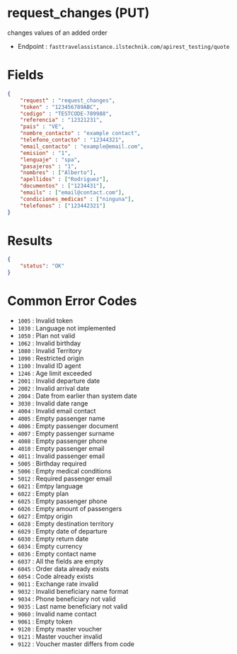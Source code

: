 # request_changes (PUT)

changes values of an added order

* Endpoint : ```fasttravelassistance.ilstechnik.com/apirest_testing/quote```

# Fields

```JSON
{
    "request" : "request_changes",
    "token" : "123456789ABC",
    "codigo" : "TESTCODE-789988",
    "referencia" : "12321231",
    "pais" : "VE",
    "nombre_contacto" : "example contact",
    "telefono_contacto" : "12344321",
    "email_contacto" : "example@email.com",
    "emision" : "1",
    "lenguaje" : "spa",
    "pasajeros" : "1",
    "nombres" : ["Alberto"],
    "apellidos" : ["Rodriguez"],
    "documentos" : ["1234431"],
    "emails" : ["email@contact.com"],
    "condiciones_medicas" : ["ninguna"],
    "telefonos" : ["123442321"]
}
```

# Results

```JSON
{
    "status": "OK"
}
```

# Common Error Codes

* ```1005``` : Invalid token
* ```1030``` : Language not implemented
* ```1050``` : Plan not valid
* ```1062``` : Invalid birthday
* ```1080``` : Invalid Territory
* ```1090``` : Restricted origin
* ```1100``` : Invalid ID agent
* ```1246``` : Age limit exceeded
* ```2001``` : Invalid departure date
* ```2002``` : Invalid arrival date
* ```2004``` : Date from earlier than system date
* ```3030``` : Invalid date range
* ```4004``` : Invalid email contact
* ```4005``` : Empty passenger name
* ```4006``` : Empty passenger document
* ```4007``` : Empty passenger surname
* ```4008``` : Empty passenger phone
* ```4010``` : Empty passenger email
* ```4011``` : Invalid passenger email
* ```5005``` : Birthday required
* ```5006``` : Empty medical conditions
* ```5012``` : Required passenger email
* ```6021``` : Emtpy language
* ```6022``` : Empty plan
* ```6025``` : Empty passenger phone
* ```6026``` : Empty amount of passengers
* ```6027``` : Emtpy origin
* ```6028``` : Empty destination territory
* ```6029``` : Empty date of departure
* ```6030``` : Empty return date
* ```6034``` : Empty currency
* ```6036``` : Empty contact name
* ```6037``` : All the fields are empty
* ```6045``` : Order data already exists
* ```6054``` : Code already exists
* ```9011``` : Exchange rate invalid
* ```9032``` : Invalid beneficiary name format
* ```9034``` : Phone beneficiary not valid
* ```9035``` : Last name beneficiary not valid
* ```9060``` : Invalid name contact
* ```9061``` : Empty token
* ```9120``` : Empty master voucher
* ```9121``` : Master voucher invalid
* ```9122``` : Voucher master differs from code